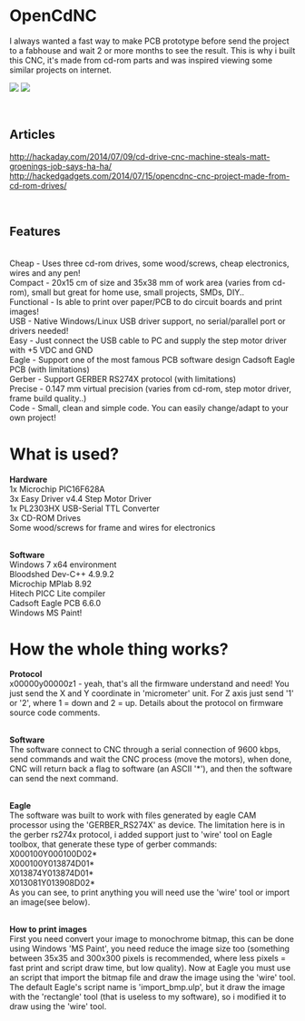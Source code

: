 OpenCdNC
========

I always wanted a fast way to make PCB prototype before send the project to a fabhouse and wait 2 or more months to see the result. This is why i built this CNC, it's made from cd-rom parts and was inspired viewing some similar projects on internet.

[![](http://img.youtube.com/vi/3wD8tHKAZS0/0.jpg)](https://www.youtube.com/watch?v=3wD8tHKAZS0)
[![](http://img.youtube.com/vi/hrWGD7YXcFc/0.jpg)](https://www.youtube.com/watch?v=hrWGD7YXcFc)

<br><h2><b>Articles</h2></b>
http://hackaday.com/2014/07/09/cd-drive-cnc-machine-steals-matt-groenings-job-says-ha-ha/
<br>http://hackedgadgets.com/2014/07/15/opencdnc-cnc-project-made-from-cd-rom-drives/

<br><h2><b>Features</h2></b>
<br>Cheap   - Uses three cd-rom drives, some wood/screws, cheap electronics, wires and any pen!
<br>Compact - 20x15 cm of size and 35x38 mm of work area (varies from cd-rom), small but great for home use, small projects, SMDs, DIY..
<br>Functional - Is able to print over paper/PCB to do circuit boards and print images!
<br>USB     - Native Windows/Linux USB driver support, no serial/parallel port or drivers needed!
<br>Easy    - Just connect the USB cable to PC and supply the step motor driver with +5 VDC and GND
<br>Eagle   - Support one of the most famous PCB software design Cadsoft Eagle PCB (with limitations)
<br>Gerber  - Support GERBER RS274X protocol (with limitations)
<br>Precise - 0.147 mm virtual precision (varies from cd-rom, step motor driver, frame build quality..) 
<br>Code    - Small, clean and simple code. You can easily change/adapt to your own project!

<h1><b>What is used?</b></h1>
<b>Hardware</b>
<br>1x Microchip PIC16F628A
<br>3x Easy Driver v4.4 Step Motor Driver
<br>1x PL2303HX USB-Serial TTL Converter
<br>3x CD-ROM Drives
<br>Some wood/screws for frame and wires for electronics

<br><b>Software</b>
<br>Windows 7 x64 environment
<br>Bloodshed Dev-C++ 4.9.9.2
<br>Microchip MPlab 8.92
<br>Hitech PICC Lite compiler
<br>Cadsoft Eagle PCB 6.6.0
<br>Windows MS Paint!

<h1><b>How the whole thing works?</b></h1>
<b>Protocol</b>
<br>x00000y00000z1 - yeah, that's all the firmware understand and need! You just send the X and Y coordinate in 'micrometer' unit. For Z axis just send '1' or '2', where 1 = down and 2 = up. Details about the protocol on firmware source code comments.

<br><b>Software</b>
<br>The software connect to CNC through a serial connection of 9600 kbps, send commands and wait the CNC process (move the motors), when done, CNC will return back a flag to software (an ASCII '*'), and then the software can send the next command.

<br><b>Eagle</b>
<br>The software was built to work with files generated by eagle CAM processor using the 'GERBER_RS274X' as device. The limitation here is in the gerber rs274x protocol, i added support just to 'wire' tool on Eagle toolbox, that generate these type of gerber commands:
<br>X000100Y000100D02*
<br>X000100Y013874D01*
<br>X013874Y013874D01*
<br>X013081Y013908D02*
<br>As you can see, to print anything you will need use the 'wire' tool or import an image(see below).

<br><b>How to print images</b>
<br>First you need convert your image to monochrome bitmap, this can be done using Windows 'MS Paint', you need reduce the image size too (something between 35x35 and 300x300 pixels is recommended, where less pixels = fast print and script draw time, but low quality). Now at Eagle you must use an script that import the bitmap file and draw the image using the 'wire' tool. The default Eagle's script name is 'import_bmp.ulp', but it draw the image with the 'rectangle' tool (that is useless to my software), so i modified it to draw using the 'wire' tool.

